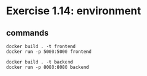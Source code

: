 # Exercise 1.14: environment
## commands
```
docker build . -t frontend
docker run -p 5000:5000 frontend

docker build . -t backend
docker run -p 8080:8080 backend
```

